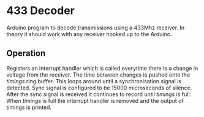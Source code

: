 # 433 Decoder

Arduino program to decode transmissions using a 433Mhz receiver. In theory it should work with any receiver hooked up to the Arduino.

## Operation
Registers an interrupt handler which is called everytime there is a change in voltage from the receiver. The time between changes is pushed onto the *timings* ring buffer. This loops around until a synchronisation signal is detected. Sync signal is configured to be 15000 microseconds of silence. After the sync signal is received it continues to record until *timings* is full. When *timings* is full the interrupt handler is removed and the output of timings is printed.